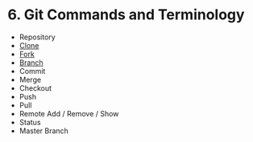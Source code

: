 # 6. Git Commands and Terminology

* Repository
* [Clone](./Commands/Clone.md)
* [Fork](./Commands/Fork.md)
* [Branch](./Commands/Branch.md)
* Commit
* Merge
* Checkout
* Push
* Pull 
* Remote Add / Remove / Show
* Status
* Master Branch

